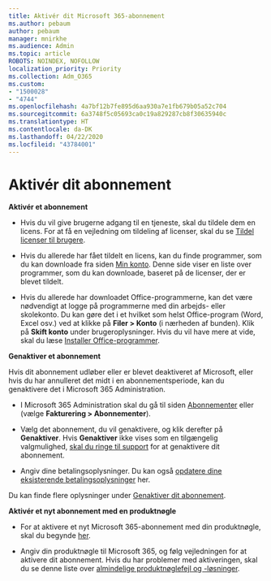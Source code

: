 ```yaml
---
title: Aktivér dit Microsoft 365-abonnement
ms.author: pebaum
author: pebaum
manager: mnirkhe
ms.audience: Admin
ms.topic: article
ROBOTS: NOINDEX, NOFOLLOW
localization_priority: Priority
ms.collection: Adm_O365
ms.custom:
- "1500028"
- "4744"
ms.openlocfilehash: 4a7bf12b7fe895d6aa930a7e1fb679b05a52c704
ms.sourcegitcommit: 6a3748f5c05693ca0c19a829287cb8f30635940c
ms.translationtype: HT
ms.contentlocale: da-DK
ms.lasthandoff: 04/22/2020
ms.locfileid: "43784001"
---
```

# <a name="activate-your-subscription"></a>Aktivér dit abonnement

**Aktivér et abonnement**

- Hvis du vil give brugerne adgang til en tjeneste, skal du tildele dem en licens. For at få en vejledning om tildeling af licenser, skal du se [Tildel licenser til brugere](https://docs.microsoft.com/microsoft-365/admin/manage/assign-licenses-to-users?view=o365-worldwide).

- Hvis du allerede har fået tildelt en licens, kan du finde programmer, som du kan downloade fra siden [Min konto](https://portal.office.com/account/#installs). Denne side viser en liste over programmer, som du kan downloade, baseret på de licenser, der er blevet tildelt.

- Hvis du allerede har downloadet Office-programmerne, kan det være nødvendigt at logge på programmerne med din arbejds- eller skolekonto. Du kan gøre det i et hvilket som helst Office-program (Word, Excel osv.) ved at klikke på **Filer > Konto** (i nærheden af bunden). Klik på **Skift konto** under brugeroplysninger. Hvis du vil have mere at vide, skal du læse [Installer Office-programmer](https://docs.microsoft.com/microsoft-365/admin/setup/install-applications).

**Genaktiver et abonnement**

Hvis dit abonnement udløber eller er blevet deaktiveret af Microsoft, eller hvis du har annulleret det midt i en abonnementsperiode, kan du genaktivere det i Microsoft 365 Administration.

- I Microsoft 365 Administration skal du gå til siden [Abonnementer](https://go.microsoft.com/fwlink/p/?linkid=842054) eller (vælge **Fakturering > Abonnementer**).

- Vælg det abonnement, du vil genaktivere, og klik derefter på **Genaktiver**. Hvis **Genaktiver** ikke vises som en tilgængelig valgmulighed, [skal du ringe til support](https://support.office.com/article/call-support-32a17ca7-6fa0-4870-8a8d-e25ba4ccfd4b) for at genaktivere dit abonnement.

- Angiv dine betalingsoplysninger. Du kan også [opdatere dine eksisterende betalingsoplysninger](https://docs.microsoft.com/microsoft-365/commerce/billing-and-payments/add-update-or-remove-credit-card-or-bank-account?view=o365-worldwide) her.

Du kan finde flere oplysninger under [Genaktiver dit abonnement](https://docs.microsoft.com/office365/admin/subscriptions-and-billing/reactivate-your-subscription).

**Aktivér et nyt abonnement med en produktnøgle**

- For at aktivere et nyt Microsoft 365-abonnement med din produktnøgle, skal du begynde [her](https://support.office.com/article/where-to-enter-your-office-product-key-0a82e5ae-739e-4b92-a6f4-2ec780c185db).

- Angiv din produktnøgle til Microsoft 365, og følg vejledningen for at aktivere dit abonnement. Hvis du har problemer med aktiveringen, skal du se denne liste over [almindelige produktnøglefejl og -løsninger](https://docs.microsoft.com/microsoft-365/commerce/product-key-errors-and-solutions).
